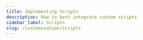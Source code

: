 ```yaml
---
title: Implementing Scripts
description: How to best integrate custom scripts
sidebar_label: Scripts
slug: /customization/scripts
---
```


